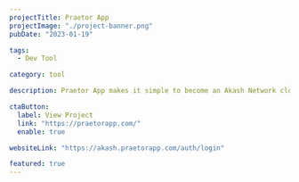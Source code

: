 ```yaml
---
projectTitle: Praetor App
projectImage: "./project-banner.png"
pubDate: "2023-01-19"

tags:
  - Dev Tool

category: tool

description: Praetor App makes it simple to become an Akash Network cloud provider. Use a streamlined UI to become a provider.

ctaButton:
  label: View Project
  link: "https://praetorapp.com/"
  enable: true

websiteLink: "https://akash.praetorapp.com/auth/login"

featured: true
---
```

